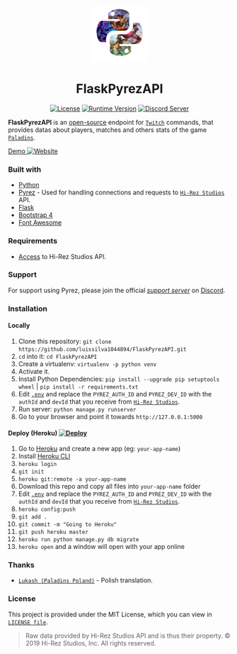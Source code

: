 <div  align="center">
<a href="https://github.com/luissilva1044894/FlaskPyrezAPI" title="FlaskPyrezAPI - Github repository" alt="FlaskPyrezAPI · Github repository"><img src="./static/img/pyrez.png" height="128" width="128"></a>

# FlaskPyrezAPI
[![License](https://img.shields.io/github/license/luissilva1044894/FlaskPyrezAPI.svg?style=plastic&logoWidth=10)](./LICENSE "FlaskPyrezAPI · LICENSE")
[![Runtime Version](https://img.shields.io/pypi/pyversions/flask.svg?style=plastic&logo=python&logoWidth=10)](https://pypi.org/project/pyrez "Python Runtime Versions")
[![Discord Server](https://img.shields.io/discord/549020573846470659.svg?style=plastic&logo=discord&logoWidth=10)](https://discord.gg/XkydRPS "Support Server · Discord")
</div>

**FlaskPyrezAPI** is an [open-source](http://www.opensource.org "See http://www.opensource.org for the Open Source Definition") endpoint for [`Twitch`](https://twitch.tv "Twitch") commands, that provides datas about players, matches and others stats of the game [`Paladins`](https://paladins.com "Paladins Game").

[Demo ![Website](https://img.shields.io/website/https/nonsocial.herokuapp.com.svg)](https://nonsocial.herokuapp.com/)

### Built with
- [Python](https://www.python.org/ "Requires Python 2.7 or 3.x (3.5 or higher)")
- [Pyrez](https://github.com/luissilva1044894/Pyrez "Pyrez · Github repository") - Used for handling connections and requests to [`Hi-Rez Studios`](https://www.hirezstudios.com) API.
- [Flask](http://flask.pocoo.org/)
- [Bootstrap 4](https://getbootstrap.com/docs/4.3/getting-started/introduction/ "Bootstrap · 4.3.1")
- [Font Awesome](https://fontawesome.com/changelog/latest/ "Font Awesome · 5.8")

### Requirements
- [Access](https://pyrez.readthedocs.io/en/stable/gettingstarted.html#registration "Form access to Hi-Rez Studios API") to Hi-Rez Studios API.

### Support
For support using Pyrez, please join the official [*support server*](
https://discord.gg/XkydRPS "Support Server · Discord") on [Discord](https://discordapp.com/ "Discord App").

### Installation
#### Locally
1. Clone this repository: `git clone https://github.com/luissilva1044894/FlaskPyrezAPI.git`
2. ``cd`` into it: `cd FlaskPyrezAPI`
3. Create a virtualenv: `virtualenv -p python venv`
4. Activate it.
5. Install Python Dependencies: `pip install --upgrade pip setuptools wheel` | `pip install -r requirements.txt`
6. Edit [`.env`](./.env) and replace the `PYREZ_AUTH_ID` and `PYREZ_DEV_ID` with the `authId` and `devId` that you receive from [`Hi-Rez Studios`](https://luissilva1044894.github.io/Pyrez/docs#registration "Form access to Hi-Rez Studios API").
7. Run server: `python manage.py runserver`
8. Go to your browser and point it towards `http://127.0.0.1:5000`

#### Deploy (Heroku) [![Deploy](https://www.herokucdn.com/deploy/button.svg)](https://heroku.com/deploy?template=https://github.com/luissilva1044894/FlaskPyrezAPI/tree/master "Deploy to Heroku")
1. Go to [Heroku](https://id.heroku.com/login) and create a new app (eg: `your-app-name`)
2. Install [Heroku CLI](https://devcenter.heroku.com/articles/heroku-cli "Heroku CLI")
3. `heroku login`
4. `git init`
5. `heroku git:remote -a your-app-name`
6. Download this repo and copy all files into `your-app-name` folder
7. Edit [`.env`](./.env) and replace the `PYREZ_AUTH_ID` and `PYREZ_DEV_ID` with the `authId` and `devId` that you receive from [`Hi-Rez Studios`](https://luissilva1044894.github.io/Pyrez/docs#registration "Form access to Hi-Rez Studios API").
8. `heroku config:push`
9. `git add .`
10. `git commit -m "Going to Heroku"`
11. `git push heroku master`
12. `heroku run python manage.py db migrate`
13. `heroku open` and a window will open with your app online

### Thanks
* [`Lukash (Paladins Poland)`](https://www.facebook.com/PaladinsPoland/ "Paladins Poland") - Polish translation.

### License
This project is provided under the MIT License, which you can view in [`LICENSE file`](./LICENSE "FlaskPyrezAPI · License").

> Raw data provided by Hi-Rez Studios API and is thus their property. © 2019 Hi-Rez Studios, Inc. All rights reserved.

